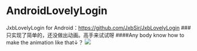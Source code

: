 # AndroidLovelyLogin
JxbLovelyLogin for Android：https://github.com/JxbSir/JxbLovelyLogin
###只实现了简单的，还没做出动画。高手来试试呀
####Any body know how to make the animation like that↓？
![](https://raw.githubusercontent.com/JxbSir/JxbLovelyLogin/master/screenshot.gif)
